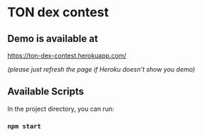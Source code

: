 # TON dex contest

## Demo is available at
https://ton-dex-contest.herokuapp.com/

_(please just refresh the page if Heroku doesn't show you demo)_

## Available Scripts

In the project directory, you can run:

### `npm start`

